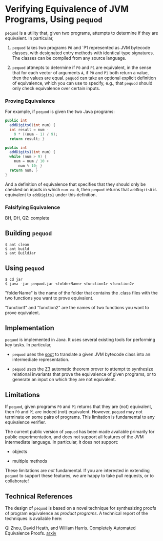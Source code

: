 # Verifying Equivalence of JVM Programs, Using `pequod`

 `pequod` is a utility that, given two programs, attempts to determine
 if they are equivalent. In particular,

 1. `pequod` takes two programs `P0` and `P1 represented as JVM
 bytecode classes, with designated entry methods with identical type
 signatures. The classes can be compiled from any source language.

 2. `pequod` attmepts to determine if `P0` and `P1` are equivalent, in
 the sense that for each vector of arguments `A`, if `P0` and `P1`
 both return a value, then the values are equal. `pequod` can take an
 optional explicit definition of equivalence, which you can use to
 specify, e.g., that `pequod` should only check equivalence over
 certain inputs.

### Proving Equivalence

For example, if `pequod` is given the two Java programs:

```java
public int
  addDigits0(int num) {
  int result = num -
    9 * ((num - 1) / 9);
  return result; }
```

```java
public int
  addDigits1(int num) {
  while (num > 9) {
    num = num / 10 +
      num % 10; }
  return num; }
}
```

And a definition of equivalence that specifies that they should only
be checked on inputs in which `num >= 0`, then `pequod` returns that
`addDigits0` is equivalent to `addDigits1` under this definition.

### Falsifying Equivalence

BH, DH, QZ: complete

## Building `pequod`

```
$ ant clean
$ ant build
$ ant BuildJar
```

## Using `pequod`
```
$ cd jar
$ java -jar pequod.jar <folderName> <function1> <function2>
```
"folderName" is the name of the folder that contains the .class files with the two functions you want to prove equivalent.

"function1" and "function2" are the names of two functions you want to prove equivalent.

## Implementation

`pequod` is implemented in Java. It uses several existing tools for
performing key tasks. In particular,

* `pequod` uses the [soot](https://sable.github.io/soot/) to translate a
  given JVM bytecode class into an intermediate representation.

* `pequod` uses the [Z3](https://github.com/Z3Prover/z3) automatic
  theorem prover to attempt to synthesize relational invariants that
  prove the equivalence of given programs, or to generate an input on
  which they are not equivalent.
   
## Limitations

If `pequod`, given programs `P0` and `P1` returns that they are (not)
equivalent, then `P0` and `P1` are indeed (not) equivalent. However,
`pequod` may not terminate on some pairs of programs. This limitation
is fundamental to any equivalence verifier.

The current public version of `pequod` has been made available
primarily for public experimentation, and does not support all
features of the JVM intermediate language. In particular, it does not
support:

* objects

* multiple methods

These limitations are *not* fundamental. If you are interested in
extending `pequod` to support these features, we are happy to take
pull requests, or to collaborate!

## Technical References

The design of `pequod` is based on a novel technique for synthesizing
proofs of program equivalence as _product programs_. A technical
report of the techniques is available here:

Qi Zhou, David Heath, and William Harris. Completely Automated
Equivalence Proofs. [arxiv](TODO)
